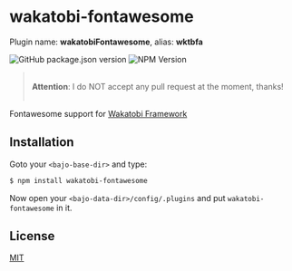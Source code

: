 # wakatobi-fontawesome

Plugin name: **wakatobiFontawesome**, alias: **wktbfa**

![GitHub package.json version](https://img.shields.io/github/package-json/v/ardhi/wakatobi-fontawesome) ![NPM Version](https://img.shields.io/npm/v/wakatobi-fontawesome)

> <br />**Attention**: I do NOT accept any pull request at the moment, thanks!<br /><br />

Fontawesome support for [Wakatobi Framework](https://github.com/ardhi/wakatobi-fontawesome)

## Installation

Goto your ```<bajo-base-dir>``` and type:

```bash
$ npm install wakatobi-fontawesome
```

Now open your ```<bajo-data-dir>/config/.plugins``` and put ```wakatobi-fontawesome``` in it.

## License

[MIT](LICENSE)